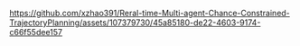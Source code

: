 
https://github.com/xzhao391/Reral-time-Multi-agent-Chance-Constrained-TrajectoryPlanning/assets/107379730/45a85180-de22-4603-9174-c66f55dee157

